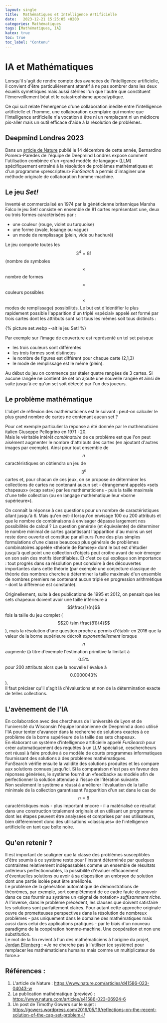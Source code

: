 ```yaml
---
layout: single
title:  Mathématiques et Intelligence Artificielle
date:   2023-12-21 15:25:05 +0200
categories: Mathématiques
tags: [Mathématiques, IA]
katex: true
toc: true
toc_label: "Contenu"
---
```


# IA et Mathématiques #

Lorsqu'il s'agit de rendre compte des avancées de l'intelligence artificielle, il convient d'être particulièrement attentif à ne pas sombrer dans les deux écueils symétriques mais aussi stériles l'un que l'autre  que constituent l'émerveillement béat et le catastrophisme apocalyptique.

Ce qui suit relate l'émergence d'une collaboration inédite entre l'intelligence artificielle et l'homme, une collaboration exemplaire qui montre que l'intelligence artificielle n'a vocation à être ni un remplaçant ni un médiocre pis-aller mais un outil efficace  d'aide à la résolution de problèmes.

## Deepmind Londres 2023 ##

Dans un [article de Nature]((https://www.nature.com/articles/d41586-023-04043-w)) publié le 14 décembre de cette année, Bernardino Pomera-Paredes de l'équipe de Deepmind Londres expose comment l'utilisation combinée d'un &#171;grand modèle de langage&#187; (LLM) spécifiquement entraîné à la résolution de problèmes mathématiques et d'un programme &#171;prescripteur&#187; _FunSearch_ a permis d'imaginer une méthode originale de collaboration homme-machine.

## Le jeu _Set!_ ##

Inventé et commercialisé en 1974 par la généticienne britannique Marsha Falco le jeu Set! consiste en ensemble de 81 cartes représentant une, deux ou trois formes caractérisées par :

- une couleur (rouge, violet ou turquoise)
- une forme (ovale, losange ou vague)
- un mode de remplissage (plein, vide ou hachuré)

Le jeu comporte toutes les $$3^4 = 81$$ (nombre de symboles $$\times$$ nombre de formes $$\times$$ couleurs possibles $$\times$$ modes de remplissage) possibilités. Le but est d'identifier le plus rapidement possible l'apparition d'un triplé &#171;spécial&#187; appelé _set_ formé par trois cartes dont les attributs sont soit tous les mêmes soit tous distincts :

{% picture set.webp --alt le jeu Set! %}

Par exemple sur l'image de couverture est représenté un tel set puisque 

- les trois couleurs sont différentes
- les trois formes sont distinctes
- le nombre de figures est différent pour chaque carte (2,1,3)
- le mode de remplissage est le même (plein).

Au début du jeu on commence par étaler quatre rangées de 3 cartes. Si aucune rangée ne contient de set on ajoute une nouvelle rangée et ainsi de suite jusqu'à ce qu'un set soit détecté par l'un des joueurs.

## Le problème mathématique ##

L'objet de réflexion des mathématiciens est le suivant : peut-on calculer le plus grand nombre de cartes ne contenant aucun set ?

Pour cet exemple particulier la réponse a été donnée par le mathématicien italien Giuseppe Pellegrino en 1971 : 20.  
Mais le véritable intérêt _combinatoire_ de ce problème est que l'on peut aisément augmenter le nombre d'attributs des cartes (en ajoutant d'autres images par exemple).  Ainsi pour tout ensemble de $$n$$ caractéristiques on obtiendra un jeu de $$3^n$$ cartes et, pour chacun de ces jeux, on se propose de déterminer les collections de cartes ne contenant aucun set - étrangement appelés &#171;sets chapeaux&#187; (&#171;cap sets&#187;) par les mathématiciens - puis la taille maximale d'une telle collection (ou en langage mathématique leur &#171;borne supérieure&#187;). 

On connaît la réponse à ces questions pour un nombre de caractéristiques allant jusqu'à 6. Mais qu'en est-il lorsqu'on envisage 100 ou 200 attributs  et que le nombre de combinaisons à envisager dépasse largement nos possibilités de calcul ? La question générale (et équivalente) de déterminer le nombre minimal de cartes garantissant l'apparition d'au moins un set reste donc ouverte et constitue par ailleurs l'une des plus simples formulations d'une classe beaucoup plus générale de problèmes combinatoires appelée &#171;théorie de Ramsey&#187; dont le but est d'étudier jusqu'à quel point une collection d'objets peut croître avant de voir émerger en son sein des motifs identifiables. Et c'est ce qui explique son importance : tout progrès dans sa résolution peut conduire à des découvertes importantes dans cette théorie (par exemple une conjecture classique de théorie des nombres cherche à déterminer la taille maximale d'un ensemble de nombres premiers ne contenant aucun triplé en progression arithmétique - dont la différence est constante).


Originellement, suite à des publications de 1995 et 2012, on pensait que les sets chapeaux doivent avoir une taille inférieure à $$\frac{1}{n}$$ fois la taille du jeu complet ($$20 \sim \frac{81}{4}$$), mais la résolution d'une question proche a permis d'établir en 2016 que la valeur de la borne supérieure décroît _exponentiellement_ lorsque $$n$$ augmente (à titre d'exemple l'estimation primitive la limitait à $$0.5\%$$ pour 200 attributs alors que la nouvelle l'évalue à $$0.0000043\%$$).  
Il faut préciser qu'il s'agit là d'évaluations et non de la détermination  exacte de telles collections.

## L'avènement de l'IA ##

En collaboration avec des chercheurs de l'université de Lyon et de l'université du Wisconsin l'équipe londonienne de Deepmind a donc utilisé l'IA pour tenter  d'avancer dans la recherche de solutions exactes à ce problème de la borne supérieure de la taille des sets chapeaux.  
En élaborant un système d'intelligence artificielle appelé *FunSearch* pour créer automatiquement des requêtes à un LLM spécialisé, ceschercheurs ont réussi à faire produire à ce modèle de courts programmes informatiques fournissant des solutions à des problèmes mathématiques.  
FunSearch vérifie ensuite la validité des solutions produites et les compare aux solutions connues jusqu'ici. Si la comparaison n'est pas en faveur des réponses générées, le système fournit un &#171;feedback&#187; au modèle afin de perfectionner la solution attendue à l'issue de l'itération suivante.  
Non seulement le système a réussi à améliorer l'évaluation de la taille minimale de la collection garantissant l'apparition d'un set dans le cas de $$n=8$$ caractéristiques mais - plus important encore - il a matérialisé ce résultat dans une construction totalement originale et en utilisant un programme dont les étapes peuvent être analysées et comprises par ses utilisateurs, bien différemment donc des utilisations &#171;classiques&#187; de l'intelligence artificielle en tant que boîte noire.

## Qu'en retenir ? ##

Il est important de souligner que la classe des problèmes susceptibles d'être soumis à ce système reste pour l'instant déterminée par quelques contraintes relativement indépassables comme un ensemble de résultats antérieurs perfectionnables, la possibilité d'évaluer efficacement d'éventuelles solutions ou avoir à sa disposition un embryon de solution dont une partie isolée peut être améliorée.  
Le problème de la génération automatique de démonstrations de théorèmes, par exemple, sort complètement de ce cadre faute de pouvoir dans ce cas fournir au système un &#171;signal de notation&#187; *suffisamment riche*.  
A l'inverse, dans le problème précédent, les clauses que doivent satisfaire les solutions sont parfaitement claires.
Pour autant cette approche originale ouvre de prometteuses perspectives dans la résolution de nombreux problèmes - pas uniquement dans le domaine des mathématiques mais aussi dans celui des applications pratiques - par le biais d'un nouveau paradigme de la coopération homme-machine. Une coopération et non une substitution.  
Le mot de la fin revient à l'un des mathématiciens à l'origine du projet, [Jordan Ellenberg]((https://people.math.wisc.edu/~ellenberg/)) : &#171;Je ne cherche pas à l'utiliser (ce système) pour remplacer les mathématiciens humains mais comme un multiplicateur de force.&#187;

## Références : ##

1. L'article de Nature : https://www.nature.com/articles/d41586-023-04043-w
2. La publication mathématique (preview) : https://www.nature.com/articles/s41586-023-06924-6
3. Un post de Timothy Gowers sur le sujet : https://gowers.wordpress.com/2016/05/19/reflections-on-the-recent-solution-of-the-cap-set-problem-i/

